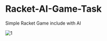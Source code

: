 # Racket-AI-Game-Task

Simple Racket Game include with AI

![1](https://user-images.githubusercontent.com/58669159/171179291-5624619c-3fcd-4c43-9ad3-bbdd80f0a200.PNG)

